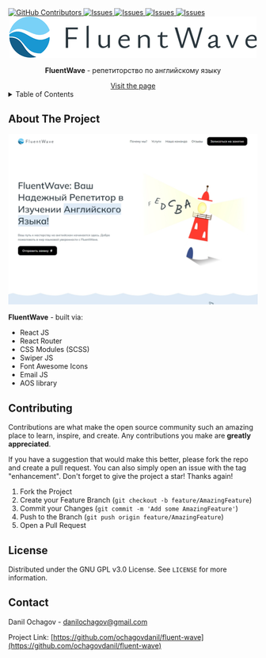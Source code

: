 <!-- --------STATS-------- -->
 <a href="https://github.com/ochagovdanil/fluent-wave/graphs/contributors">
	<img alt="GitHub Contributors" src="https://img.shields.io/github/contributors/ochagovdanil/fluent-wave.svg" />
</a>
<a href="https://github.com/ochagovdanil/fluent-wave/network/members">
	<img alt="Issues" src="https://img.shields.io/github/forks/ochagovdanil/fluent-wave.svg" />
</a>
<a href="https://github.com/ochagovdanil/fluent-wave/stargazers">
	<img alt="Issues" src="https://img.shields.io/github/stars/ochagovdanil/fluent-wave.svg" />
</a>
<a href="https://github.com/ochagovdanil/fluent-wave/issues">
	<img alt="Issues" src="https://img.shields.io/github/issues/ochagovdanil/fluent-wave.svg" />
</a>
<a href="https://opensource.org/licenses/MIT">
	<img alt="Issues" src="https://img.shields.io/badge/License-GPLv3-yellow.svg" />
</a>

<!-- --------LOGO-------- -->
<br />
<div align="center">
	<img src="./preview/logo-black.png" alt="Logo" />
	<p><strong>FluentWave</strong> - репетиторство по английскому языку</p>
	<a href="https://fluent-wave.web.app/" target="_blank">Visit the page</a>
</div>

<!-- --------TABLE OF CONTENTS-------- -->
<details>
  <summary>Table of Contents</summary>
  <ol>
    <li>
      <a href="#about-the-project">About The Project</a>
    </li>
    <li><a href="#contributing">Contributing</a></li>
    <li><a href="#license">License</a></li>
    <li><a href="#contact">Contact</a></li>
  </ol>
</details>

<!-- --------ABOUT THE PROJECT-------- -->

## About The Project

<div align="center">
	<img src="./preview/header.jpg" alt="Preview" />
</div>
<p><strong>FluentWave</strong> - built via:</p>
<ul>
	<li>React JS</li>
	<li>React Router</li>
	<li>CSS Modules (SCSS)</li>
	<li>Swiper JS</li>
	<li>Font Awesome Icons</li>
	<li>Email JS</li>
	<li>AOS library</li>
</ul>

<!-- --------CONTRIBUTING-------- -->

## Contributing

Contributions are what make the open source community such an amazing place to learn, inspire, and create. Any contributions you make are **greatly appreciated**.

If you have a suggestion that would make this better, please fork the repo and create a pull request. You can also simply open an issue with the tag "enhancement".
Don't forget to give the project a star! Thanks again!

1. Fork the Project
2. Create your Feature Branch (`git checkout -b feature/AmazingFeature`)
3. Commit your Changes (`git commit -m 'Add some AmazingFeature'`)
4. Push to the Branch (`git push origin feature/AmazingFeature`)
5. Open a Pull Request

<!-- --------LICENSE-------- -->

## License

Distributed under the GNU GPL v3.0 License. See `LICENSE` for more information.

<!-- --------CONTACT-------- -->

## Contact

Danil Ochagov - danilochagov@gmail.com

Project Link: [https://github.com/ochagovdanil/fluent-wave](https://github.com/ochagovdanil/fluent-wave)
